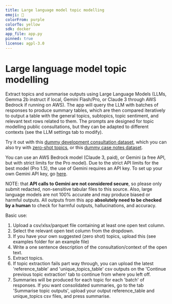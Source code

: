 ```yaml
---
title: Large language model topic modelling
emoji: 📝
colorFrom: purple
colorTo: yellow
sdk: docker
app_file: app.py
pinned: true
license: agpl-3.0
---
```


# Large language model topic modelling

Extract topics and summarise outputs using Large Language Models (LLMs, Gemma 2b instruct if local, Gemini Flash/Pro, or Claude 3 through AWS Bedrock if running on AWS). The app will query the LLM with batches of responses to produce summary tables, which are then compared iteratively to output a table with the general topics, subtopics, topic sentiment, and relevant text rows related to them. The prompts are designed for topic modelling public consultations, but they can be adapted to different contexts (see the LLM settings tab to modify).

Try it out with this [dummy development consultation dataset](https://huggingface.co/datasets/seanpedrickcase/dummy_development_consultation), which you can also try with [zero-shot topics](https://huggingface.co/datasets/seanpedrickcase/dummy_development_consultation/blob/main/example_zero_shot.csv), or this [dummy case notes dataset](https://huggingface.co/datasets/seanpedrickcase/dummy_case_notes).

You can use an AWS Bedrock model (Claude 3, paid), or Gemini (a free API, but with strict limits for the Pro model). Due to the strict API limits for the best model (Pro 1.5), the use of Gemini requires an API key. To set up your own Gemini API key, go [here](https://aistudio.google.com/app/u/1/plan_information). 

NOTE: that **API calls to Gemini are not considered secure**, so please only submit redacted, non-sensitive tabular files to this source. Also, large language models are not 100% accurate and may produce biased or harmful outputs. All outputs from this app **absolutely need to be checked by a human** to check for harmful outputs, hallucinations, and accuracy.

Basic use: 
1. Upload a csv/xlsx/parquet file containing at least one open text column.
2. Select the relevant open text column from the dropdown.
3. If you have your own suggested (zero shot) topics, upload this (see examples folder for an example file)
4. Write a one sentence description of the consultation/context of the open text.
5. Extract topics.
6. If topic extraction fails part way through, you can upload the latest 'reference_table' and 'unique_topics_table' csv outputs on the 'Continue previous topic extraction' tab to continue from where you left off.
7. Summaries will be produced for each topic for each 'batch' of responses. If you want consolidated summaries, go to the tab 'Summarise topic outputs', upload your output reference_table and unique_topics csv files, and press summarise.